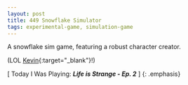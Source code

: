 ```yaml
---
layout: post
title: 449 Snowflake Simulator
tags: experimental-game, simulation-game
---
```

A snowflake sim game, featuring a robust character creator.

(LOL [Kevin](http://kevinmcgillivray.net){:target="_blank"}!)

[ Today I Was Playing: ***Life is Strange - Ep. 2*** ]
{: .emphasis}